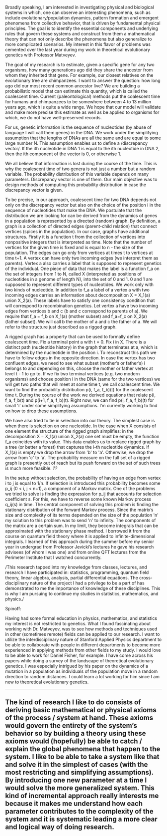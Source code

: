 Broadly speaking, I am interested in investigating physical and biological systems in which, one can observe an interesting phenomena, such as include evolutionary/population dynamics, pattern formation and emergent phenomena from collective behavior, that is driven by fundamental physical principles. The goal is to identify the essential components and underlying rules that govern these systems and construct from them a mathematical theory that can not only describe the phenomena but also generalize to more complicated scenarios. My interest in this flavor of problems was cemented over the last year during my work in theoretical evolutionary genetics with Professor Matveyev.

The goal of my research is to estimate, given a specific gene for any two organisms, how many generations ago did they share the ancestor from whom they inherited that gene. For example, our closest relatives on the evolutionary tree are chimpanzees. I want to answer the question: how long ago did our most recent common ancestor live? We are building a probabilistic model that can estimate this quantity, which is called the coalescent time. Current (paleontological) methods put the coalescent time for humans and chimpanzees to be somewhere between 4 to 13 million years ago, which is quite a wide range. We hope that our model will validate and make more precise this estimate as well as be applied to organisms for which, we do not have well-preserved records.

For us, genetic information is the sequence of nucleotides (by abuse of language I will call them genes) in the DNA. We work under the simplifying assumption that the lengths of DNAs are all the same and are equal to some large number N. This assumption enables us to define a /discrepancy vector/. If the ith nucleotide in DNA 1 is equal to the ith nucleotide in DNA 2, then the ith component of the vector is 0, or otherwise 1.

We all believe that information is lost during the course of the time. This is why the coalescent time of two genera is not just a number but a random variable. The probability distribution of this variable depends on many parameters. Discrepancy vector is one of them. Our main objective was to design methods of computing this probability distribution in case the discrepancy vector is given.

To be precise, in our approach, coalescent time for two DNA depends not only on the discrepancy vector but also on the choice of the position i in the sequence of nucleotides that make the DNA. We postulate that the distribution we are looking for can be derived from the dynamics of genes in a population is represented by a directed (random) graph. By definition, a graph is a collection of directed edges (parent-child relation) that connect vertices (spices in the population). In our case, graphs have additional structures. Firstly it is a function t from the collection of vertices into nonpositive integers that is interpreted as time. Note that the number of vertices for the given time is fixed and is equal to n - the size of the population. The edges can go only from vertices at times t to vertices at time t+1. A vertex can have only two incoming edges (we interpret them as parents). Vertex a also carries a label that is supposed to represent genetics of the individual. One piece of data that makes the label is a function f_a on the set of integers from 1 to N, called X (interpreted as positions of nucleotides in a genome of length N), into the set of 0 and 1. 0 and 1 are supposed to represent different types of nucleotides. We work only with two kinds of nucleotide. In addition to f_a a label of a vertex a with two incoming edges carries an information about decomposition X = X_1(a) union X_2(a). These labels have to satisfy one consistency condition that will correspond to recombination genetics. Let vertex a have two incoming edges from vertices b and c (b and c correspond to parents of a). We require that f_a = f_b on X_1(a) (mother subset) and f_a=f_c on X_2(a) (father subset). We will call b the mother of a and c the father of a. We will refer to the structure just described as a rigged graph.

A rigged graph has a property that can be used to formally define coalescent time. Fix a terminal point a with t = 0. Fix i in X. There is a distinct path (nucleotide history) in the graph that terminates at a, which is determined by the nucleotide in the position i. To reconstruct this path we have to follow edges in the opposite direction. In case the vertex has two confluent edges, we need to see what subset (mother’s or father’s) i belongs to and depending on this, choose the mother or father vertex at level t - 1 to go to. If we fix two terminal vertices (e.g. two modern organisms) and choose position i in the DNA (same for the two vertices) we will get two paths that will meet at some time t, we call coalescent time. We want to find the probability distribution p(i, f_a, f_b)(t) for the coalescent time t. During the course of the work we derived equations that relate p(i, f_a, f_b(t) and p(i+1, f_a, f_b)(t). Right now, we can find p(i, f_a, f_b)(t) for small 'i' under some simplifying assumptions. I’m currently working to find on how to drop these assumptions.

We have also tried to tie in selection into our theory. The simplest case is when there is selection on one nucleotide. In the case when X consists of one element the structure of the rigged graph simplifies: in the decomposition X = X_1(a) union X_2(a) one set must be empty, the function f_a coincides with its value. This data enables us to replace rigged graph by a tree (or better a forest) that captures the i-th nucleotide dynamics. If X_1(a) is empty we drop the arrow from 'b' to 'a'. Otherwise, we drop the arrow from 'c' to 'a'. The probability measure on the full set of a rigged graph is presently out of reach but its push forward on the set of such trees is much more feasible.  *??*

In the setup without selection, the probability of having an edge from vertex i to j is equal to 1/n. If selection is introduced this probability becomes some p_ij (0 < i, j < n+1), a component of a Markov matrix. One of the problems we tried to solve is finding the expression for p_ij that accounts for selection coefficient s. For this, we have to reverse some known Markov process q_ij(s) in time. The central component of solving this problem is finding the stationary distribution of the forward Markov process. Since the matrix’s size and complexity of its terms depended on the size of the population 'n' my solution to this problem was to send 'n' to infinity. The components of the matrix are a certain sum. In my limit, they become integrals that can be approximated with the stationary phase method. I borrowed it from the course on quantum field theory where it is applied to infinite-dimensional integrals. I learned of this approach during the summer before my senior year in undergrad from Professor Jevicki’s lectures he gave his research advisees (of whom I was one) and from online QFT lectures from the Perimeter Institute that I watched concurrently.

/This research tapped into my knowledge from classes, lectures, and research I have participated in: statistics, programming, quantum field theory, linear algebra, analysis, partial differential equations. The cross-disciplinary nature of the project I had a privilege to be a part of has demonstrated to me the importance of knowledge of these disciplines. This is why I am pursuing to continue my studies in statistics, mathematics, and physics./

Spinoff: 




Having had some formal education in physics, mathematics, and statistics my interest is not restricted to genetics. What I found fascinating about working with Dr. Matveyev, was to see how methods and techniques used in other (sometimes remote) fields can be applied to our research. I want to utilize the interdisciplinary nature of Stanford Applied Physics department to be able to collaborate with people in different departments to become more experienced in applying methods from other fields to my study. I would love to be able to work for Daniel Fisher, for example. I have come across his papers while doing a survey of the landscape of theoretical evolutionary genetics. I was especially intrigued by his paper on the dynamics of a mutation in a population as individuals of the population move in a random direction to random distances. I could learn a lot working for him since I am new to theoretical evolutionary genetics.

---
The kind of research I like to do consists of deriving basic mathematical or physical axioms of the process / system at hand. These axioms would govern the entirety of the system’s behavior so by building a theory using these axioms would (hopefully) be able to catch / explain the global phenomena that happen to the system. I like to be able to take a system like that and solve it in the simplest of cases (with the most restricting and simplifying assumptions). By introducing one new parameter at a time I would solve the more generalized system. This kind of incremental approach really interests me because it makes me understand how each parameter contributes to the complexity of the system and it is systematic leading a more clear and logical way of doing research. 
---
